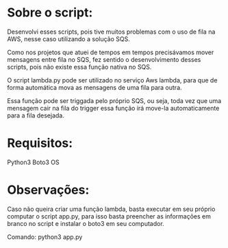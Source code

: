 # Sobre o script:

Desenvolvi esses scripts, pois tive muitos problemas com o uso de fila na AWS, nesse caso utilizando a solução SQS.

Como nos projetos que atuei de tempos em tempos precisávamos mover mensagens entre fila no SQS, fez sentido o desenvolvimento desses scripts, pois não existe essa função nativa no SQS.

O script lambda.py pode ser utilizado no serviço Aws lambda, para que de forma automática mova as mensagens de uma fila  para  outra.

Essa função pode ser triggada pelo próprio SQS, ou seja, toda vez que uma mensagem cair na fila do trigger essa função irá move-la automaticamente para a fila desejada.

# Requisitos:

Python3
Boto3
OS

# Observações:

Caso não queira criar uma função lambda, basta executar em seu próprio computar o script app.py, para isso basta preencher as informações em branco no script e instalar o boto3 em seu computador.

Comando: python3 app.py